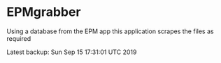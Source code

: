 # EPMgrabber
Using a database from the EPM app this application scrapes the files as required


Latest backup: Sun Sep 15 17:31:01 UTC 2019
